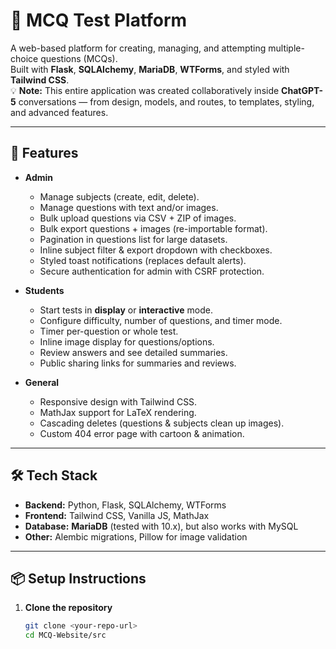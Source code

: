 # 📝 MCQ Test Platform

A web-based platform for creating, managing, and attempting multiple-choice questions (MCQs).  
Built with **Flask**, **SQLAlchemy**, **MariaDB**, **WTForms**, and styled with **Tailwind CSS**.  
💡 **Note:** This entire application was created collaboratively inside **ChatGPT-5** conversations — from design, models, and routes, to templates, styling, and advanced features.  

---

## 🚀 Features

- **Admin**
  - Manage subjects (create, edit, delete).
  - Manage questions with text and/or images.
  - Bulk upload questions via CSV + ZIP of images.
  - Bulk export questions + images (re-importable format).
  - Pagination in questions list for large datasets.
  - Inline subject filter & export dropdown with checkboxes.
  - Styled toast notifications (replaces default alerts).
  - Secure authentication for admin with CSRF protection.

- **Students**
  - Start tests in **display** or **interactive** mode.
  - Configure difficulty, number of questions, and timer mode.
  - Timer per-question or whole test.
  - Inline image display for questions/options.
  - Review answers and see detailed summaries.
  - Public sharing links for summaries and reviews.

- **General**
  - Responsive design with Tailwind CSS.
  - MathJax support for LaTeX rendering.
  - Cascading deletes (questions & subjects clean up images).
  - Custom 404 error page with cartoon & animation.

---

## 🛠️ Tech Stack

- **Backend:** Python, Flask, SQLAlchemy, WTForms  
- **Frontend:** Tailwind CSS, Vanilla JS, MathJax  
- **Database:** **MariaDB** (tested with 10.x), but also works with MySQL  
- **Other:** Alembic migrations, Pillow for image validation  

---

## 📦 Setup Instructions

1. **Clone the repository**
   ```bash
   git clone <your-repo-url>
   cd MCQ-Website/src

